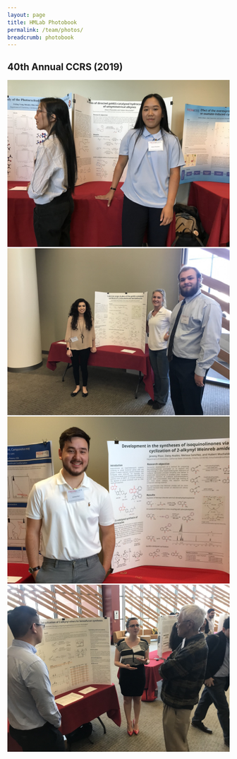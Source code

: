 ```yaml
---
layout: page
title: HMLab Photobook
permalink: /team/photos/
breadcrumb: photobook
---
```


<!-- ## Class of 2019 -->



## 40th Annual CCRS (2019)

![Alison presenting at CCRS 2019](/img/alison-ccrs-2019.jpg)
![Jamie, Karina, and Alex presenting at CCRS 2019](/img/jamie-ccrs-2019.jpg)
![Jeremy presenting at CCRS 2019](/img/jeremy-ccrs-2019.jpg)
![Quang and Dana presenting at CCRS 2019](/img/dana-ccrs-2019.jpg)
